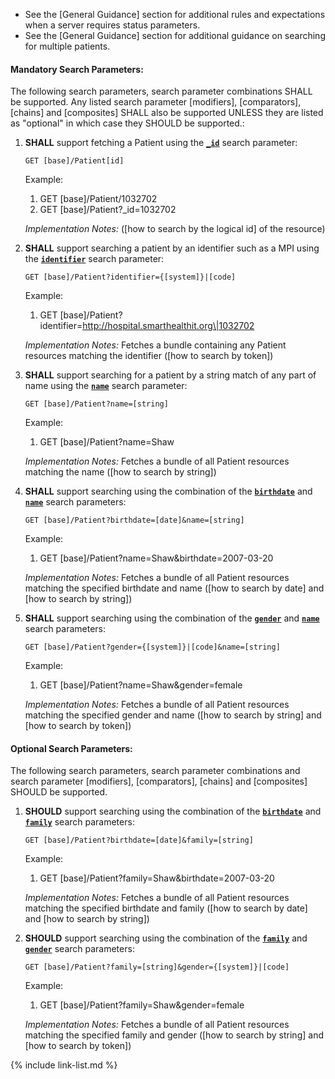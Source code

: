 
- See the [General Guidance] section for additional rules and expectations when a server requires status parameters.
- See the [General Guidance] section for additional guidance on searching for multiple patients.

#### Mandatory Search Parameters:

The following search parameters, search parameter combinations SHALL be supported.  Any listed search parameter [modifiers], [comparators], [chains] and [composites] SHALL also be supported UNLESS they are listed as "optional" in which case they SHOULD be supported.:

1. **SHALL** support fetching a Patient using the **[`_id`](SearchParameter-us-core-patient-id.html)** search parameter:

    `GET [base]/Patient[id]`

    Example:
    
      1. GET [base]/Patient/1032702
      1. GET [base]/Patient?_id=1032702

    *Implementation Notes:*  ([how to search by the logical id] of the resource)

1. **SHALL** support searching a patient by an identifier such as a MPI using the **[`identifier`](SearchParameter-us-core-patient-identifier.html)** search parameter:

    `GET [base]/Patient?identifier={[system]}|[code]`

    Example:
    
      1. GET [base]/Patient?identifier=http://hospital.smarthealthit.org\|1032702

    *Implementation Notes:* Fetches a bundle containing any Patient resources matching the identifier ([how to search by token])

1. **SHALL** support searching for a patient by a string match of any part of name using the **[`name`](SearchParameter-us-core-patient-name.html)** search parameter:

    `GET [base]/Patient?name=[string]`

    Example:
    
      1. GET [base]/Patient?name=Shaw

    *Implementation Notes:* Fetches a bundle of all Patient resources matching the name ([how to search by string])

1. **SHALL** support searching using the combination of the **[`birthdate`](SearchParameter-us-core-patient-birthdate.html)** and **[`name`](SearchParameter-us-core-patient-name.html)** search parameters:

    `GET [base]/Patient?birthdate=[date]&name=[string]`

    Example:
    
      1. GET [base]/Patient?name=Shaw&amp;birthdate=2007-03-20

    *Implementation Notes:* Fetches a bundle of all Patient resources matching the specified birthdate and name ([how to search by date] and [how to search by string])

1. **SHALL** support searching using the combination of the **[`gender`](SearchParameter-us-core-patient-gender.html)** and **[`name`](SearchParameter-us-core-patient-name.html)** search parameters:

    `GET [base]/Patient?gender={[system]}|[code]&name=[string]`

    Example:
    
      1. GET [base]/Patient?name=Shaw&amp;gender=female

    *Implementation Notes:* Fetches a bundle of all Patient resources matching the specified gender and name ([how to search by string] and [how to search by token])


#### Optional Search Parameters:

The following search parameters, search parameter combinations and search parameter [modifiers], [comparators], [chains] and [composites] SHOULD be supported.

1. **SHOULD** support searching using the combination of the **[`birthdate`](SearchParameter-us-core-patient-birthdate.html)** and **[`family`](SearchParameter-us-core-patient-family.html)** search parameters:

    `GET [base]/Patient?birthdate=[date]&family=[string]`

    Example:
    
      1. GET [base]/Patient?family=Shaw&amp;birthdate=2007-03-20

    *Implementation Notes:* Fetches a bundle of all Patient resources matching the specified birthdate and family ([how to search by date] and [how to search by string])

1. **SHOULD** support searching using the combination of the **[`family`](SearchParameter-us-core-patient-family.html)** and **[`gender`](SearchParameter-us-core-patient-gender.html)** search parameters:

    `GET [base]/Patient?family=[string]&gender={[system]}|[code]`

    Example:
    
      1. GET [base]/Patient?family=Shaw&amp;gender=female

    *Implementation Notes:* Fetches a bundle of all Patient resources matching the specified family and gender ([how to search by string] and [how to search by token])

{% include link-list.md %}